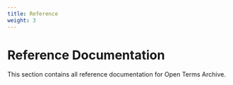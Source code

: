 ```yaml
---
title: Reference
weight: 3
---
```


# Reference Documentation

This section contains all reference documentation for Open Terms Archive.

